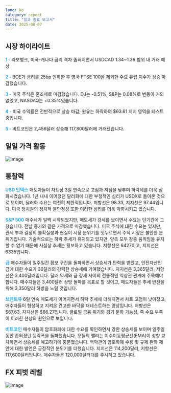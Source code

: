 ```yaml
---
lang: ko
category: report
title: "일과 종료 보고서"
date: 2025-08-07
---
```



<h2>시장 하이라이트</h2>
<strong style="color: #2caef7;">1 - </strong> 라보뱅크, 미국-캐나다 금리 격차 좁혀지면서 USDCAD 1.34~1.36 범위 내 거래 예상

<strong style="color: #2caef7;">2 - </strong> BOE가 금리를 25bp 인하한 후 영국 FTSE 100을 제외한 주요 유럽 지수가 상승 마감했습니다.

<strong style="color: #2caef7;">3 - </strong> 미국 주식은 혼조세로 마감했습니다. DJ는 -0.51%, S&P는 0.08%로 변동이 거의 없었고, NASDAQ는 +0.35%였습니다.


<strong style="color: #2caef7;">4 - </strong> 미국 수익률은 전반적으로 상승 마감; 원유는 하락하여 $63.61 지지 영역을 테스트 중입니다.

<strong style="color: #2caef7;">5 - </strong> 비트코인은 2,456달러 상승해 117,800달러에 거래됐습니다.



<h2>일일 가격 활동</h2>
<img src="https://markleighedu.github.io/img/Aug-2025/07-Aug-2025/price.jpg" alt="Image"/>

<h2>통찰력</h2>
<strong style="color: #2caef7;">USD 인덱스</strong> 매도자들이 차트상 3일 연속으로 고점과 저점을 낮추며 하락세를 더욱 심화시켰습니다. 1년 내내 이어졌던 달러화에 대한 부정적인 심리가 USDX로 돌아온 것으로 보이며, 달러화 수요는 여전히 제한적입니다. 저항선은 98.33, 지지선은 97.44입니다. 미국 정치권의 정치적 불안정성 또한 이러한 심리를 더욱 악화시키고 있습니다.

<strong style="color: #2caef7;">S&P 500</strong> 매수세가 일찍 시작되었지만, 매도세가 강세를 보이면서 수요는 단기간에 그쳤습니다. 전날 종가와 같은 가격으로 마감했습니다. 미국 주식에 대한 수요는 있지만, 관세 부과 결정의 불확실성과 현실이 시장 분위기를 짓누르면서 주식 시장은 불안한 분위기입니다. 기술적으로는 하락 추세가 유지되고 있지만, 양측 모두 장중 움직임을 유지할 수 없기 때문에 사실상 추세는 횡보하고 있습니다. 저항선은 6427이고, 지지선은 6335입니다.

<strong style="color: #2caef7;">금</strong> 매수자들이 일주일간 횡보 구간을 돌파하면서 상승세가 탄력을 받았고, 안전자산인 금에 대한 수요가 30달러의 강력한 상승세에 기여했습니다. 지지선은 3,365달러, 저항선은 3,400달러입니다. 달러 약세와 금 강세 사이의 전통적인 역상관 관계에 주목해야 합니다. 매수자들은 3,400달러 상방 돌파를 목표로 할 것이고, 매도자들은 추세 반전을 위해 3,350달러 하방을 노릴 것입니다.

<strong style="color: #2caef7;">브렌트유</strong> 6일 연속 매도세가 이어지면서 하락 추세에 더해지면서 차트 고점이 낮아졌고, 매수자들이 형성하고 지켜온 견고한 바닥을 재테스트하는 양상입니다. 저항선은 $67.63, 지지선은 $66.27입니다. 글로벌 금융 위기와 경기 둔화 가능성, 즉 수요 부족이 이러한 현상의 원인으로 보입니다.

<strong style="color: #2caef7;">비트코인</strong> 매수자들이 암호화폐에 대한 수요를 확인하면서 강한 상승세를 보이며 일주일 동안 좁혀졌던 등락폭을 돌파했습니다. 오늘의 랠리는 지수이동평균선(EMA)이 상향 교차하면서 상승세를 예고하기에 충분했습니다. 백악관의 암호화폐 수용 및 규제 완화 제안에 대한 발언은 긍정적인 분위기를 더했습니다. 지지선은 114,200달러, 저항선은 117,600달러입니다. 매수자들은 120,000달러대를 주시하고 있습니다.



<h2>FX 피벗 레벨</h2>
<img src="https://markleighedu.github.io/img/Aug-2025/07-Aug-2025/pivot.jpg" alt="Image"/>